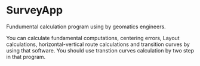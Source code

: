 # SurveyApp
Fundumental calculation program using by geomatics engineers.

You can calculate fundamental computations, centering errors, Layout calculations, horizontal-vertical route calculations and transition curves by using that software.
You should use transtion curves calculation by two step in that program.
